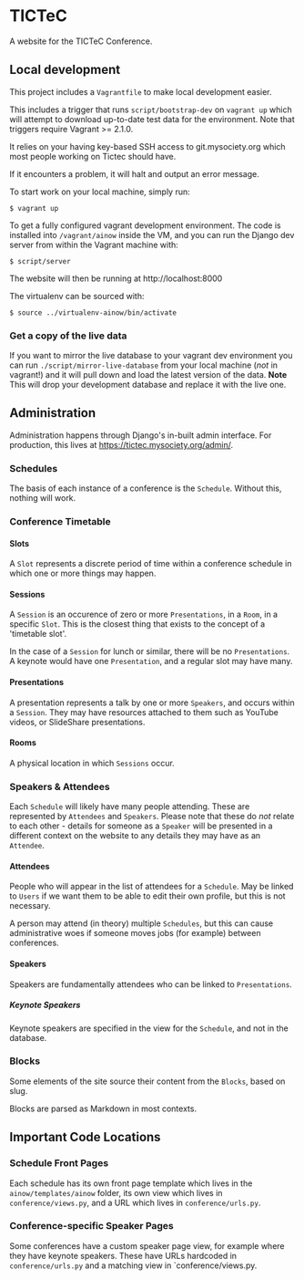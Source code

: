 # TICTeC

A website for the TICTeC Conference.

## Local development

This project includes a `Vagrantfile` to make local development easier.

This includes a trigger that runs `script/bootstrap-dev` on `vagrant up`
which will attempt to download up-to-date test data for the environment.
Note that triggers require Vagrant >= 2.1.0.

It relies on your having key-based SSH access to git.mysociety.org which
most people working on Tictec should have.

If it encounters a problem, it will halt and output an error message.

To start work on your local machine, simply run:

    $ vagrant up

To get a fully configured vagrant development environment. The code is
installed into `/vagrant/ainow` inside the VM, and you can run
the Django dev server from within the Vagrant machine with:

    $ script/server

The website will then be running at http://localhost:8000

The virtualenv can be sourced with:

    $ source ../virtualenv-ainow/bin/activate

### Get a copy of the live data

If you want to mirror the live database to your vagrant dev environment you can
run `./script/mirror-live-database` from your local machine (_not_ in vagrant!)
and it will pull down and load the latest version of the data. **Note** This
will drop your development database and replace it with the live one.

## Administration

Administration happens through Django's in-built admin interface. For production, this lives at https://tictec.mysociety.org/admin/.

### Schedules

The basis of each instance of a conference is the `Schedule`. Without this, nothing will work.

### Conference Timetable

#### Slots

A `Slot` represents a discrete period of time within a conference schedule in which one or more things may happen.

#### Sessions

A `Session` is an occurence of zero or more `Presentations`, in a `Room`, in a specific `Slot`. This is the closest thing that exists to the concept of a 'timetable slot'.

In the case of a `Session` for lunch or similar, there will be no `Presentations`. A keynote would have one `Presentation`, and a regular slot may have many.

#### Presentations

A presentation represents a talk by one or more `Speakers`, and occurs within a `Session`. They may have resources attached to them such as YouTube videos, or SlideShare presentations.

#### Rooms

A physical location in which `Sessions` occur.

### Speakers & Attendees

Each `Schedule` will likely have many people attending. These are represented by `Attendees` and `Speakers`. Please note that these do _not_ relate to each other - details for someone as a `Speaker` will be presented in a different context on the website to any details they may have as an `Attendee`.

#### Attendees

People who will appear in the list of attendees for a `Schedule`. May be linked to `Users` if we want them to be able to edit their own profile, but this is not necessary.

A person may attend (in theory) multiple `Schedules`, but this can cause administrative woes if someone moves jobs (for example) between conferences.

#### Speakers

Speakers are fundamentally attendees who can be linked to `Presentations`.

##### Keynote Speakers

Keynote speakers are specified in the view for the `Schedule`, and not in the database.

### Blocks

Some elements of the site source their content from the `Blocks`, based on slug.

Blocks are parsed as Markdown in most contexts.

## Important Code Locations

### Schedule Front Pages

Each schedule has its own front page template which lives in the `ainow/templates/ainow` folder, its own view which lives in `conference/views.py`, and a URL which lives in `conference/urls.py`.

### Conference-specific Speaker Pages

Some conferences have a custom speaker page view, for example where they have keynote speakers. These have URLs hardcoded in `conference/urls.py` and a matching view in `conference/views.py.

